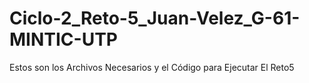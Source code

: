 # Ciclo-2_Reto-5_Juan-Velez_G-61-MINTIC-UTP
Estos son los Archivos Necesarios y el Código para Ejecutar El Reto5
